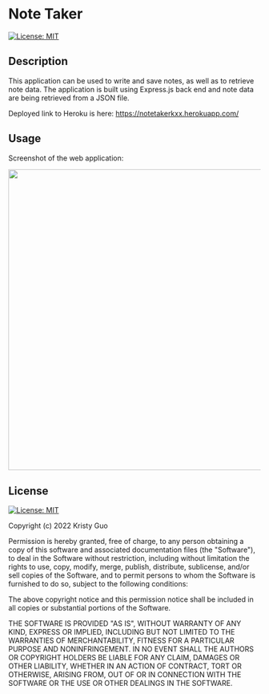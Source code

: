 # Note Taker
[![License: MIT](https://img.shields.io/badge/License-MIT-yellow.svg)](https://opensource.org/licenses/MIT)
## Description

This application can be used to write and save notes, as well as to retrieve note data. The application is built using Express.js back end and note data are being retrieved from a JSON file. 

Deployed link to Heroku is here: https://notetakerkxx.herokuapp.com/

## Usage
Screenshot of the web application:

<img src="assets/Screen%20Shot%202022-04-25%20at%209.10.41%20PM.png" width="600">

## License
[![License: MIT](https://img.shields.io/badge/License-MIT-yellow.svg)](https://opensource.org/licenses/MIT)

Copyright (c) 2022 Kristy Guo

Permission is hereby granted, free of charge, to any person obtaining a copy
of this software and associated documentation files (the "Software"), to deal
in the Software without restriction, including without limitation the rights
to use, copy, modify, merge, publish, distribute, sublicense, and/or sell
copies of the Software, and to permit persons to whom the Software is
furnished to do so, subject to the following conditions:

The above copyright notice and this permission notice shall be included in all
copies or substantial portions of the Software.

THE SOFTWARE IS PROVIDED "AS IS", WITHOUT WARRANTY OF ANY KIND, EXPRESS OR
IMPLIED, INCLUDING BUT NOT LIMITED TO THE WARRANTIES OF MERCHANTABILITY,
FITNESS FOR A PARTICULAR PURPOSE AND NONINFRINGEMENT. IN NO EVENT SHALL THE
AUTHORS OR COPYRIGHT HOLDERS BE LIABLE FOR ANY CLAIM, DAMAGES OR OTHER
LIABILITY, WHETHER IN AN ACTION OF CONTRACT, TORT OR OTHERWISE, ARISING FROM,
OUT OF OR IN CONNECTION WITH THE SOFTWARE OR THE USE OR OTHER DEALINGS IN THE
SOFTWARE.